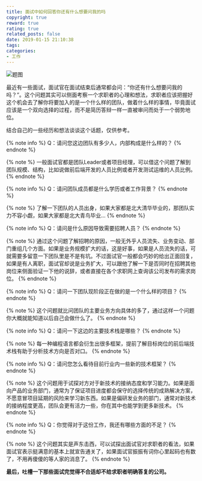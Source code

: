 ```yaml
---
title: 面试中如何回答你还有什么想要问我的吗
copyright: true
reward: true
rating: true
related_posts: false
date: 2019-01-15 21:10:38
tags:
categories:
- 工作
---
```


![题图](http://yearito-1256884783.image.myqcloud.com/thumbnails/girl-lowpoly.jpg!thumbnail "Photo by Mat Szulik")

最近有一些面试，面试官在面试结束后通常都会问：“你还有什么想要问我的吗？”。这个问题其实可以侧面考察一个求职者的心理和想法，求职者应该把握好这个机会去了解你将要加入的是一个什么样的团队，做着什么样的事情，毕竟面试应该是一个双向选择的过程，而不是简历答辩一样一直被审问而处于一个弱势地位。

结合自己的一些经历和想法谈谈这个话题，仅供参考。

<!-- more -->

{% note info %}
Q：请问您这边团队有多少人，内部构成是什么样的？
{% endnote %}

{% note %}
一般面试官都是团队Leader或者项目经理，可以借这个问题了解到团队规模、结构，比如说做前后端开发的人员比例或者开发测试运维的人员比例。
{% endnote %}

{% note info %}
Q：请问团队成员都是什么学历或者工作背景？
{% endnote %}

{% note %}
了解一下团队的人员出身，如果大家都是北大清华毕业的，那团队实力不容小觑，如果大家都是北大青鸟毕业...
{% endnote %}

{% note info %}
Q：请问是什么原因导致需要招聘人员？
{% endnote %}

{% note %}
通过这个问题了解招聘的原因，一般无外乎人员流失、业务变动、部门重组几个方面。如果是业务规模扩大的话，这是好事，如果是人员流失的话，可就需要多留意一下团队里是不是有坑。不过面试官一般都会巧妙的给出正面回复，如果是有人离职，面试官却说是业务扩大，可以跟他了解一下是否同时在招聘其他岗位来侧面验证一下他的说辞，或者直接在各个求职网上查询该公司发布的需求岗位。
{% endnote %}

{% note info %}
Q：请问一下团队现阶段正在做的是一个什么样的项目？
{% endnote %}

{% note %}
这个问题就比问团队的主要业务方向具体的多了，通过这样一个问题你大概就能知道以后自己会做什么了。
{% endnote %}

{% note info %}
Q：请问一下这边的主要技术栈是哪些？
{% endnote %}

{% note %}
每一种编程语言都会衍生出很多框架，提前了解目标岗位的前后端技术栈有助于分析技术方向是否对口。
{% endnote %}

{% note info %}
Q：请问您怎么看待目前行业内一些新的技术框架？
{% endnote %}

{% note %}
这个问题用于试探对方对于新技术的接纳态度和学习能力。如果是面向产品的业务部门，通常为了保证项目进度都会保守的选择传统的成熟解决方案，不愿意冒项目延期的风险来学习新东西。如果是偏研发业务的部门，通常对新技术的接纳程度更高，团队会更有活力一些，你在其中也能学到更多新技术。
{% endnote %}

{% note info %}
Q：你觉得对于这份工作，我还有哪些方面的不足？
{% endnote %}

{% note %}
这个问题其实是声东击西，可以试探出面试官对求职者的看法，如果面试官表示挺满意的基本上就宣告通关了，如果面试官振振有词你心里起码也有数了，不用再傻傻的等人家的消息了。
{% endnote %}

**最后，吐槽一下那些面试完觉得不合适却不给求职者明确答复的公司。**

